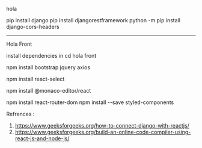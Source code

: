 

hola 

pip install django
pip install djangorestframework
python -m pip install django-cors-headers

------------------------------------
Hola Front



install dependencies in cd hola front

npm install bootstrap jquery axios

npm install react-select

npm install @monaco-editor/react

npm install react-router-dom 
npm install --save styled-components




Refrences : 

1. https://www.geeksforgeeks.org/how-to-connect-django-with-reactjs/
2. https://www.geeksforgeeks.org/build-an-online-code-compiler-using-react-js-and-node-js/